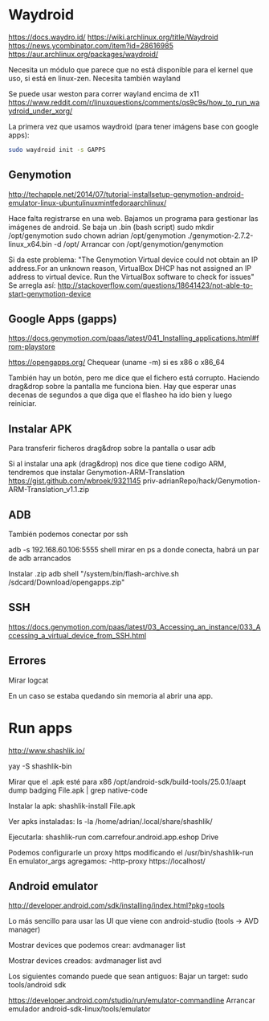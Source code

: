 # Waydroid
https://docs.waydro.id/
https://wiki.archlinux.org/title/Waydroid
https://news.ycombinator.com/item?id=28616985
https://aur.archlinux.org/packages/waydroid/

Necesita un módulo que parece que no está disponible para el kernel que uso, si está en linux-zen.
Necesita también wayland

Se puede usar weston para correr wayland encima de x11
https://www.reddit.com/r/linuxquestions/comments/qs9c9s/how_to_run_waydroid_under_xorg/

La primera vez que usamos waydroid (para tener imágens base con google apps):
```bash
sudo waydroid init -s GAPPS
```


## Genymotion ##
http://techapple.net/2014/07/tutorial-installsetup-genymotion-android-emulator-linux-ubuntulinuxmintfedoraarchlinux/

Hace falta registrarse en una web.
Bajamos un programa para gestionar las imágenes de android.
  Se baja un .bin (bash script)
  sudo mkdir /opt/genymotion
  sudo chown adrian /opt/genymotion
  ./genymotion-2.7.2-linux_x64.bin -d /opt/
Arrancar con /opt/genymotion/genymotion

Si da este problema:
"The Genymotion Virtual device could not obtain an IP address.For an unknown reason, VirtualBox DHCP has not assigned an IP address to virtual device. Run the VirtualBox software to check for issues"
Se arregla así:
http://stackoverflow.com/questions/18641423/not-able-to-start-genymotion-device


## Google Apps (gapps)
https://docs.genymotion.com/paas/latest/041_Installing_applications.html#from-playstore

https://opengapps.org/
Chequear (uname -m) si es x86 o x86_64

También hay un botón, pero me dice que el fichero está corrupto.
Haciendo drag&drop sobre la pantalla me funciona bien. Hay que esperar unas decenas de segundos a que diga que el flasheo ha ido bien y luego reiniciar.


## Instalar APK
Para transferir ficheros drag&drop sobre la pantalla o usar adb


Si al instalar una apk (drag&drop) nos dice que tiene codigo ARM, tendremos que instalar Genymotion-ARM-Translation
https://gist.github.com/wbroek/9321145
priv-adrianRepo/hack/Genymotion-ARM-Translation_v1.1.zip


## ADB
También podemos conectar por ssh

adb -s 192.168.60.106:5555 shell
  mirar en ps a donde conecta, habrá un par de adb arrancados

Instalar .zip
adb shell "/system/bin/flash-archive.sh /sdcard/Download/opengapps.zip"


## SSH
https://docs.genymotion.com/paas/latest/03_Accessing_an_instance/033_Accessing_a_virtual_device_from_SSH.html


## Errores
Mirar logcat

En un caso se estaba quedando sin memoria al abrir una app.



# Run apps
http://www.shashlik.io/

yay -S shashlik-bin

Mirar que el .apk esté para x86
/opt/android-sdk/build-tools/25.0.1/aapt dump badging File.apk | grep native-code

Instalar la apk:
shashlik-install File.apk

Ver apks instaladas:
ls -la /home/adrian/.local/share/shashlik/

Ejecutarla:
shashlik-run com.carrefour.android.app.eshop Drive

Podemos configurarle un proxy https modificando el /usr/bin/shashlik-run
En emulator_args agregamos:
-http-proxy https://localhost/





## Android emulator
http://developer.android.com/sdk/installing/index.html?pkg=tools

Lo más sencillo para usar las UI que viene con android-studio (tools -> AVD manager)

Mostrar devices que podemos crear:
avdmanager list

Mostrar devices creados:
avdmanager list avd

Los siguientes comando puede que sean antiguos:
Bajar un target:
sudo tools/android sdk

https://developer.android.com/studio/run/emulator-commandline
Arrancar emulador
android-sdk-linux/tools/emulator
